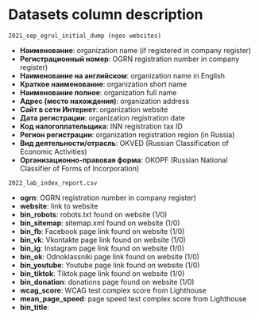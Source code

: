 # Datasets column description

`2021_sep_egrul_initial_dump (ngos websites)`
- **Наименование**: organization name (if registered in company register)
- **Регистрационный номер**: OGRN registration number in company register)
- **Наименование на английском**: organization name in English
- **Краткое наименование**: organization short name
- **Наименование полное**: organization full name
- **Адрес (место нахождения)**: organization address
- **Сайт в сети Интернет**: organization website
- **Дата регистрации**: organization registration date
- **Код налогоплательщика**: INN registration tax ID
- **Регион регистрации**: organization registration region (in Russia)
- **Вид деятельности/отрасль**: OKVED (Russian Classification of Economic Activities)
- **Организационно-правовая форма**: OKOPF (Russian National Classifier of Forms of Incorporation)

`2022_lab_index_report.csv`
- **ogrn**: OGRN registration number in company register)
- **website**: link to website
- **bin_robots**: robots.txt found on website (1/0)
- **bin_sitemap**: sitemap.xml found on website (1/0)
- **bin_fb**: Facebook page link found on website (1/0)
- **bin_vk**: Vkontakte page link found on website (1/0)
- **bin_ig**: Instagram page link found on website (1/0)
- **bin_ok**: Odnoklassniki page link found on website (1/0)
- **bin_youtube**: Youtube page link found on website (1/0)
- **bin_tiktok**: Tiktok page link found on website (1/0)
- **bin_donation**: donations page found on website (1/0)
- **wcag_score**: WCAG test complex score from Lighthouse
- **mean_page_speed**: page speed test complex score from Lighthouse
- **bin_title**: <title> tag used on website pages (1/0)
- **bin_headings**: <h1-h6> tags used on website pages (1/0)
- **bin_mob_friendly**: mobile friendliness test from Google devs (1/0)
- **bin_ssl**: ssl certificates on website (1/0)
- **bin_socnet**: any social network page link found on website (1/0)
  
`2021_dec_vk_parsed.csv`
- **vk**: Vkontakte page link found on website
- **count_members**: total members count
- **count_posts_all**: total posts count
- **count_posts_per_month**: mean posts per month
- **likes_overall_all**: total likes count
- **likes_mean_all**: mean likes per post
- **comments_overall_all**: total comments count
- **comments_mean_all**: mean comments per post
- **reposts_overall_all**: total reposts count
- **reposts_mean_all**: mean reposts per post
- **views_overall_all**: total views count
- **views_mean_all**: mean views per post
- **ads_overall_all**: total ads launched

`ngos_cities_of_hostings.csv`
- **website**: link to website
- **websiteCreationDate**: website creation date (whois data)
- **website_country**: 
- **website_hostname**: website hosting provider
- **website_isp**: Internet Service Provider (ISP) 
- **website_city**: 
- **website_latitude**: 
- **website_longitude**: 
 
`2021_dec_social_networks_check.csv`
- **url**: link to website
- **fb**: Facebook page found on the website
- **vk**: VK page found on the website
- **ig**: Instagram page found on the website
- **ok**: Odnoklassniki page found on the website
- **youtube**: Youtube page found on the website
- **tiktok**: Tiktok page found on the website

`2021_dec_wcag_test.csv`
- **id**: WCAG test feature id from Lighthouse
- **title**: WCAG test feature desc from Lighthouse
- **score**: WCAG test score from Lighthouse
- **website**: link to website
  
`2021_lab_websites_cms.csv`
- **ogrn**: OGRN registration number in company register)
- **website**: link to website
- **CMS**: CMS used
